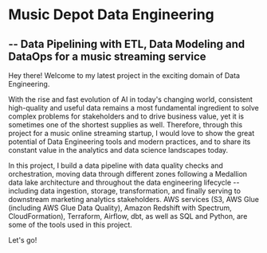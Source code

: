 # Music Depot Data Engineering <br>
## -- Data Pipelining with ETL, Data Modeling and DataOps for a music streaming service

Hey there! Welcome to my latest project in the exciting domain of Data Engineering.

With the rise and fast evolution of AI in today's changing world, consistent high-quality and useful data remains a most fundamental ingredient to solve complex problems for stakeholders and to drive business value, yet it is sometimes one of the shortest supplies as well. 
Therefore, through this project for a music online streaming startup, I would love to show the great potential of Data Engineering tools and modern practices, and to share its constant value in the analytics and data science landscapes today.

In this project, I build a data pipeline with data quality checks and orchestration, moving data through different zones following a Medallion data lake architecture and throughout the data engineering lifecycle -- including data ingestion, storage, transformation, and finally serving to downstream marketing analytics stakeholders. AWS services (S3, AWS Glue (including AWS Glue Data Quality), Amazon Redshift with Spectrum, CloudFormation), Terraform, Airflow, dbt, as well as SQL and Python, are some of the tools used in this project.

Let's go!

